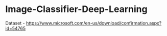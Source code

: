 # Image-Classifier-Deep-Learning

Dataset - https://www.microsoft.com/en-us/download/confirmation.aspx?id=54765
